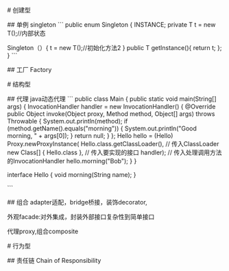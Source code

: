 \# 创建型

\## 单例 singleton
\`\`\`
public enum Singleton {
 INSTANCE;
 private T t = new T();//内部状态

 Singleton（）{
 t = new T();//初始化方法2
 }
 public T getInstance(){
 return t;
 };
}
\`\`\`

\## 工厂 Factory

\# 结构型

\## 代理
java动态代理
\`\`\`
public class Main {
 public static void main(String[] args) {
 InvocationHandler handler = new InvocationHandler() {
 @Override
 public Object invoke(Object proxy, Method method, Object[] args) throws Throwable {
 System.out.println(method);
 if (method.getName().equals("morning")) {
 System.out.println("Good morning, " + args[0]);
 }
 return null;
 }
 };
 Hello hello = (Hello) Proxy.newProxyInstance(
 Hello.class.getClassLoader(), // 传入ClassLoader
 new Class[] { Hello.class }, // 传入要实现的接口
 handler); // 传入处理调用方法的InvocationHandler
 hello.morning("Bob");
 }
}

interface Hello {
 void morning(String name);
}

\`\`\`

\## 组合
adapter适配，bridge桥接，装饰decorator,

外观facade:对外集成，封装外部接口复杂性到简单接口

代理proxy,组合composite

\# 行为型

\## 责任链 Chain of Responsibility